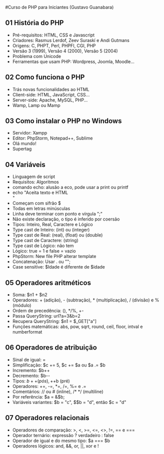 #Curso de PHP para Iniciantes (Gustavo Guanabara)

## 01 História do PHP

- Pré-requisitos: HTML, CSS e Javascript
- Criadores: Rasmus Lerdof, Zeev Suraskí e Andi Gutmans
- Origens: C, PHPT, Perl, PHPFI, CGI, PHP
- Versão 3 (1999), Versão 4 (2000), Versão 5 (2004)
- Problema com Unicode
- Ferramentas que usam PHP: Wordpress, Joomla, Moodle... 

## 02 Como funciona o PHP

- Trás novas funcionalidades ao HTML
- Client-side: HTML, JavaScript, CSS...
- Server-side: Apache, MySQL, PHP...
- Wamp, Lamp ou Mamp

## 03 Como instalar o PHP no Windows

- Servidor: Xampp
- Editor: PhpStorm, Notepad++, Sublime
- Olá mundo!
- Supertag <?php ?>

## 04 Variáveis

- Linguagem de script
- Requisitos: Algoritmos
- comando echo: alusão a eco, pode usar a print ou printf
- echo "Aceita texto e HTML <BR />"
- Começam com sifrão $
- Todas em letras minúsculas
- Linha deve terminar com ponto e vírgula ";"
- Não existe declaração, o tipo é inferido por coersão
- Tipos: Inteiro, Real, Caractere e Lógico
- Type cast de Inteiro: (int) ou (integer)
- Type cast de Real: (real), (float) ou (double)
- Type cast de Caractere: (string)
- Type cast de Lógico: não tem
- Lógico: true = 1 e false = vazio
- PhpStorm: New file PHP alterar template
- Concatenação: Usar . ou "";
- Case sensitive: $Idade é diferente de $idade

## 05 Operadores aritméticos

- Soma: $n1 + $n2
- Operadores: + (adição), - (subtração), * (multiplicação), / (divisão) e % (módulo)
- Ordem de precedência: (), */%, +-
- Passa QueryString: url?a=3&b=2
- Recupera QueryString: $n1 = $_GET["a"]
- Funções matemáticas: abs, pow, sqrt, round, ceil, floor, intval e numberformat

## 06 Operadores de atribuição

- Sinal de igual: =
- Simplificação: $c += 5, $c += $a ou $a .= $b
- Incremento: $b++
- Decremento: $b--
- Tipos: $b++ (pós), ++$b (pré)
- Operadores: +=, -=, *=, /=, %= e .=
- Comentários: // ou # (inline), /* */ (multiline)
- Por referência: $a = &$b;
- Variáveis variantes: $b = "c", $$b = "d", então $c = "d"

## 07 Operadores relacionais

- Operadores de comparação: >, <, >=, <=, <>, !=, == e ===
- Operador ternário: expressão ? verdadeiro : false
- Operador de igual e do mesmo tipo: $a === $b
- Operadores lógicos: and, &&, or, ||, xor e !